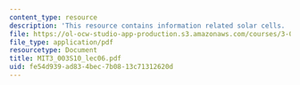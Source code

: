 ```yaml
---
content_type: resource
description: 'This resource contains information related solar cells. '
file: https://ol-ocw-studio-app-production.s3.amazonaws.com/courses/3-003-principles-of-engineering-practice-spring-2010/fe54d939ad834bec7b0813c71312620d_MIT3_003S10_lec06.pdf
file_type: application/pdf
resourcetype: Document
title: MIT3_003S10_lec06.pdf
uid: fe54d939-ad83-4bec-7b08-13c71312620d
---
```

